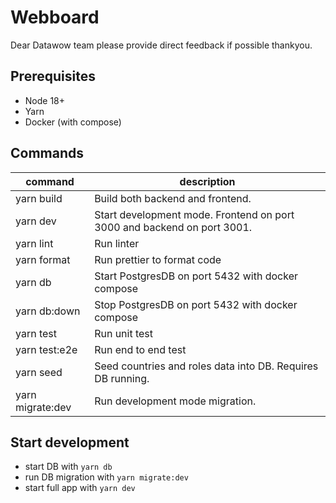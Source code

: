 # Webboard
Dear Datawow team please provide direct feedback if possible thankyou.

## Prerequisites

- Node 18+
- Yarn
- Docker (with compose)

## Commands

| command             | description                                                             |
| ------------------- | ----------------------------------------------------------------------- |
| yarn build          | Build both backend and frontend.                                        |
| yarn dev            | Start development mode. Frontend on port 3000 and backend on port 3001. |
| yarn lint           | Run linter                                                              |
| yarn format         | Run prettier to format code                                             |
| yarn db             | Start PostgresDB on port 5432 with docker compose                       |
| yarn db:down        | Stop PostgresDB on port 5432 with docker compose                        |
| yarn test           | Run unit test                                                           |
| yarn test:e2e       | Run end to end test                                                     |
| yarn seed           | Seed countries and roles data into DB. Requires DB running.             |
| yarn migrate:dev    | Run development mode migration.                                         |

## Start development

- start DB with `yarn db`
- run DB migration with `yarn migrate:dev`
- start full app with `yarn dev`

